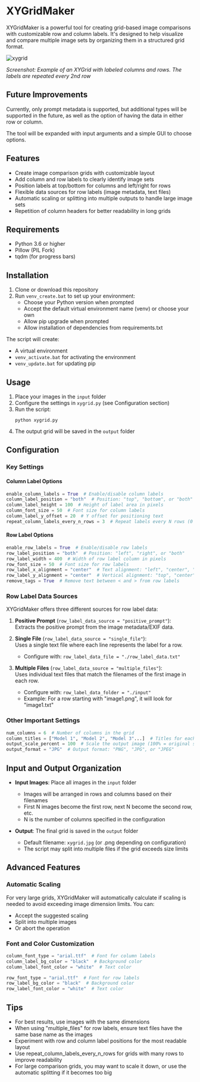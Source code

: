 # XYGridMaker

XYGridMaker is a powerful tool for creating grid-based image comparisons with customizable row and column labels. It's designed to help visualize and compare multiple image sets by organizing them in a structured grid format.

![xygrid](https://github.com/user-attachments/assets/b16c5333-2cdf-4af1-a62f-6852e3c3966c)

*Screenshot: Example of an XYGrid with labeled columns and rows. The labels are repeated every 2nd row*

## Future Improvements

Currently, only prompt metadata is supported, but additional types will be supported in the future, as well as the option of having the data in either row or column.

The tool will be expanded with input arguments and a simple GUI to choose options.

## Features

- Create image comparison grids with customizable layout
- Add column and row labels to clearly identify image sets
- Position labels at top/bottom for columns and left/right for rows
- Flexible data sources for row labels (image metadata, text files)
- Automatic scaling or splitting into multiple outputs to handle large image sets
- Repetition of column headers for better readability in long grids

## Requirements

- Python 3.6 or higher
- Pillow (PIL Fork)
- tqdm (for progress bars)

## Installation

1. Clone or download this repository
2. Run `venv_create.bat` to set up your environment:
   - Choose your Python version when prompted
   - Accept the default virtual environment name (venv) or choose your own
   - Allow pip upgrade when prompted
   - Allow installation of dependencies from requirements.txt

The script will create:
- A virtual environment
- `venv_activate.bat` for activating the environment
- `venv_update.bat` for updating pip

## Usage

1. Place your images in the `input` folder
2. Configure the settings in `xygrid.py` (see Configuration section)
3. Run the script:
   ```
   python xygrid.py
   ```
4. The output grid will be saved in the `output` folder

## Configuration

### Key Settings

#### Column Label Options

```python
enable_column_labels = True  # Enable/disable column labels
column_label_position = "both"  # Position: "top", "bottom", or "both"
column_label_height = 100  # Height of label area in pixels
column_font_size = 50  # Font size for column labels
column_label_y_offset = 20  # Y offset for positioning text
repeat_column_labels_every_n_rows = 3  # Repeat labels every N rows (0 = no repetition)
```

#### Row Label Options

```python
enable_row_labels = True  # Enable/disable row labels
row_label_position = "both"  # Position: "left", "right", or "both"
row_label_width = 400  # Width of row label column in pixels
row_font_size = 50  # Font size for row labels
row_label_x_alignment = "center"  # Text alignment: "left", "center", "right"
row_label_y_alignment = "center"  # Vertical alignment: "top", "center", "bottom"
remove_tags = True  # Remove text between < and > from row labels
```

### Row Label Data Sources

XYGridMaker offers three different sources for row label data:

1. **Positive Prompt** (`row_label_data_source = "positive_prompt"`):  
   Extracts the positive prompt from the image metadata/EXIF data.

2. **Single File** (`row_label_data_source = "single_file"`):  
   Uses a single text file where each line represents the label for a row.
   - Configure with: `row_label_data_file = "./row_label_data.txt"`

3. **Multiple Files** (`row_label_data_source = "multiple_files"`):  
   Uses individual text files that match the filenames of the first image in each row.
   - Configure with: `row_label_data_folder = "./input"`
   - Example: For a row starting with "image1.png", it will look for "image1.txt"

### Other Important Settings

```python
num_columns = 6  # Number of columns in the grid
column_titles = ["Model 1", "Model 2", "Model 3"...]  # Titles for each column
output_scale_percent = 100  # Scale the output image (100% = original size)
output_format = "JPG"  # Output format: "PNG", "JPG", or "JPEG"
```

## Input and Output Organization

- **Input Images**: Place all images in the `input` folder  
  - Images will be arranged in rows and columns based on their filenames
  - First N images become the first row, next N become the second row, etc.
  - N is the number of columns specified in the configuration

- **Output**: The final grid is saved in the `output` folder
  - Default filename: `xygrid.jpg` (or .png depending on configuration)
  - The script may split into multiple files if the grid exceeds size limits

## Advanced Features

### Automatic Scaling

For very large grids, XYGridMaker will automatically calculate if scaling is needed to avoid exceeding image dimension limits. You can:
- Accept the suggested scaling
- Split into multiple images
- Or abort the operation

### Font and Color Customization

```python
column_font_type = "arial.ttf"  # Font for column labels
column_label_bg_color = "black"  # Background color
column_label_font_color = "white"  # Text color

row_font_type = "arial.ttf"  # Font for row labels
row_label_bg_color = "black"  # Background color
row_label_font_color = "white"  # Text color
```

## Tips

- For best results, use images with the same dimensions
- When using "multiple_files" for row labels, ensure text files have the same base name as the images
- Experiment with row and column label positions for the most readable layout
- Use repeat_column_labels_every_n_rows for grids with many rows to improve readability
- For large comparison grids, you may want to scale it down, or use the automatic splitting if it becomes too big
